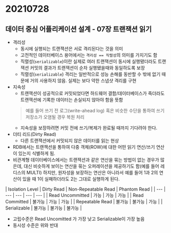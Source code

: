 # 20210728
## 데이터 중심 어플리케이션 설계 - 07장 트랜잭션 읽기
- 격리성
  - 동시에 실행되는 트랜잭션은 서로 격리된다는 것을 의미
  - 고전적인 데이터베이스 용어에서는 `격리성 == 직렬성`의 의미를 가지기도 함
  - 직렬성(`serializable`)이란 실제로 여러 트랜잭션이 동시에 실행됐더라도 트랜잭션 커밋의 결과가 트랜잭션이 순차 실행됐을때와 동일하도록 보장
  - 직렬성(`serializable`) 격리는 일반적으로 성능 손해를 동반할 수 밖에 없기 때문에 거의 사용하지 않음. 실제는 보다 약한 스냅샷 격리를 구현
- 지속성
  - 트랜잭션이 성공적으로 커밋되었다면 하드웨어 결함/데이터베이스가 죽더라도 트랜잭션에 기록한 데이터는 손실되지 않아야 함을 뜻함
  > 예를 들어 쓰기 전 로그(write-ahead log) 혹은 비슷한 수단을 통하여 쓰기 저장소가 오염될 경우 복원 처리
  - 지속성을 보장하려면 커밋 전에 쓰기/복제가 완료될 때까지 기다려야 한다.
- 더티 리드(Dirty Read)
  - 다른 트랜잭션에서 커밋되지 않은 데이터를 읽는 현상
- RDB에서는 트랜잭션을 통하여 다중 객체(ROW)에 대한 어떤 읽기 연산/쓰기 연산이 있는지 식별하게 됨.
- 비관계형 데이터베이스에서는 트랜잭션과 같은 연산을 묶는 방법이 없는 경우가 많은데, 대신 비슷하게 보이는 연산을 묶는 오퍼레이션을 제공하기도 함(예를 들어 레디스의 MULTI) 하지만, 원자성을 보장하는 연산은 아니라서 예를 들어 1과 2의 연산이 있을 때 1이 실패하더라도 2는 그대로 실행하게 된다.

| Isolation Level  | Dirty Read  | Non-Repeatable Read  | Phantom Read  |
| --- | --- | --- | --- | --- |
| Read Uncommitted  | 가능  | 가능  | 가능  |
| Read Committed  | 불가능  | 가능  | 가능  |
| Repeatable Read  | 불가능  | 불가능  | 가능  |
| Serializable  | 불가능  | 불가능  | 불가능  |

- 고립수준은 Read Uncomitted 가 가장 낮고 Serializable이 가장 높음
- 동시성 수준은 위와 반대